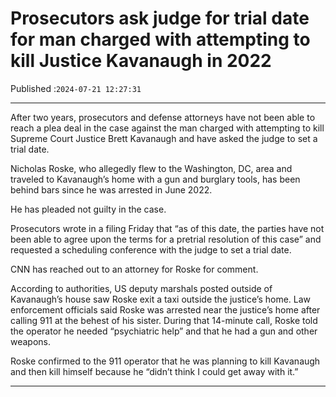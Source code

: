 # Prosecutors ask judge for trial date for man charged with attempting to kill Justice Kavanaugh in 2022

Published :`2024-07-21 12:27:31`

---

After two years, prosecutors and defense attorneys have not been able to reach a plea deal in the case against the man charged with attempting to kill Supreme Court Justice Brett Kavanaugh and have asked the judge to set a trial date.

Nicholas Roske, who allegedly flew to the Washington, DC, area and traveled to Kavanaugh’s home with a gun and burglary tools, has been behind bars since he was arrested in June 2022.

He has pleaded not guilty in the case.

Prosecutors wrote in a filing Friday that “as of this date, the parties have not been able to agree upon the terms for a pretrial resolution of this case” and requested a scheduling conference with the judge to set a trial date.

CNN has reached out to an attorney for Roske for comment.

According to authorities, US deputy marshals posted outside of Kavanaugh’s house saw Roske exit a taxi outside the justice’s home. Law enforcement officials said Roske was arrested near the justice’s home after calling 911 at the behest of his sister. During that 14-minute call, Roske told the operator he needed “psychiatric help” and that he had a gun and other weapons.

Roske confirmed to the 911 operator that he was planning to kill Kavanaugh and then kill himself because he “didn’t think I could get away with it.”

---

